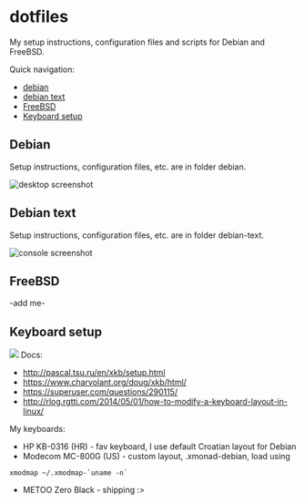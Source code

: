 # dotfiles
My setup instructions, configuration files and scripts for Debian and FreeBSD.

Quick navigation:
- [debian](#debian)
- [debian text](#debian-text)
- [FreeBSD](#freebsd)
- [Keyboard setup](#keyboard-setup)

## Debian
Setup instructions, configuration files, etc. are in folder debian.

![desktop screenshot](https://i.imgur.com/nTzaSuo.png)

## Debian text
Setup instructions, configuration files, etc. are in folder debian-text.

![console screenshot](https://i.imgur.com/1KwYS5y.png)

## FreeBSD
-add me-

## Keyboard setup
![](https://www.charvolant.org/doug/xkb/html/img3.png)
Docs: 
- http://pascal.tsu.ru/en/xkb/setup.html
- https://www.charvolant.org/doug/xkb/html/
- https://superuser.com/questions/290115/
- http://rlog.rgtti.com/2014/05/01/how-to-modify-a-keyboard-layout-in-linux/

My keyboards:
- HP KB-0316 (HR) - fav keyboard, I use default Croatian layout for Debian
- Modecom MC-800G (US) - custom layout, .xmonad-debian, load using
```
xmodmap ~/.xmodmap-`uname -n`
```
- METOO Zero Black - shipping :>
